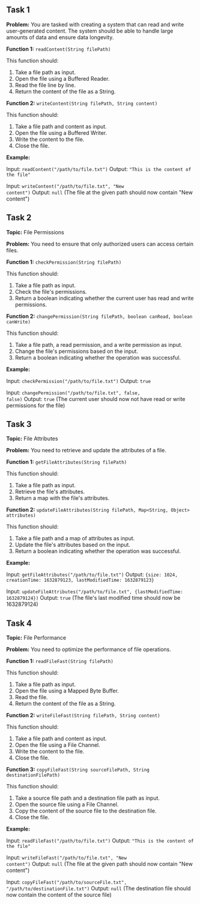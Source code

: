 ## Task 1

**Problem:** You are tasked with creating a system that can read and write user-generated content. The system should be able to handle large amounts of data and ensure data longevity.

**Function 1:** `readContent(String filePath)`

This function should:

1. Take a file path as input.
2. Open the file using a Buffered Reader.
3. Read the file line by line.
4. Return the content of the file as a String.

**Function 2:** `writeContent(String filePath, String content)`

This function should:

1. Take a file path and content as input.
2. Open the file using a Buffered Writer.
3. Write the content to the file.
4. Close the file.

**Example:**

Input: `readContent("/path/to/file.txt")` Output: `"This is the content of the file"`

Input: `writeContent("/path/to/file.txt", "New content")` Output: `null` (The file at the given path should now contain "New content")

## Task 2

**Topic:** File Permissions

**Problem:** You need to ensure that only authorized users can access certain files.

**Function 1:** `checkPermission(String filePath)`

This function should:

1. Take a file path as input.
2. Check the file's permissions.
3. Return a boolean indicating whether the current user has read and write permissions.

**Function 2:** `changePermission(String filePath, boolean canRead, boolean canWrite)`

This function should:

1. Take a file path, a read permission, and a write permission as input.
2. Change the file's permissions based on the input.
3. Return a boolean indicating whether the operation was successful.

**Example:**

Input: `checkPermission("/path/to/file.txt")` Output: `true`

Input: `changePermission("/path/to/file.txt", false, false)` Output: `true` (The current user should now not have read or write permissions for the file)

## Task 3

**Topic:** File Attributes

**Problem:** You need to retrieve and update the attributes of a file.

**Function 1:** `getFileAttributes(String filePath)`

This function should:

1. Take a file path as input.
2. Retrieve the file's attributes.
3. Return a map with the file's attributes.

**Function 2:** `updateFileAttributes(String filePath, Map<String, Object> attributes)`

This function should:

1. Take a file path and a map of attributes as input.
2. Update the file's attributes based on the input.
3. Return a boolean indicating whether the operation was successful.

**Example:**

Input: `getFileAttributes("/path/to/file.txt")` Output: `{size: 1024, creationTime: 1632879123, lastModifiedTime: 1632879123}`

Input: `updateFileAttributes("/path/to/file.txt", {lastModifiedTime: 1632879124})` Output: `true` (The file's last modified time should now be 1632879124)

## Task 4

**Topic:** File Performance

**Problem:** You need to optimize the performance of file operations.

**Function 1:** `readFileFast(String filePath)`

This function should:

1. Take a file path as input.
2. Open the file using a Mapped Byte Buffer.
3. Read the file.
4. Return the content of the file as a String.

**Function 2:** `writeFileFast(String filePath, String content)`

This function should:

1. Take a file path and content as input.
2. Open the file using a File Channel.
3. Write the content to the file.
4. Close the file.

**Function 3:** `copyFileFast(String sourceFilePath, String destinationFilePath)`

This function should:

1. Take a source file path and a destination file path as input.
2. Open the source file using a File Channel.
3. Copy the content of the source file to the destination file.
4. Close the file.

**Example:**

Input: `readFileFast("/path/to/file.txt")` Output: `"This is the content of the file"`

Input: `writeFileFast("/path/to/file.txt", "New content")` Output: `null` (The file at the given path should now contain "New content")

Input: `copyFileFast("/path/to/sourceFile.txt", "/path/to/destinationFile.txt")` Output: `null` (The destination file should now contain the content of the source file)